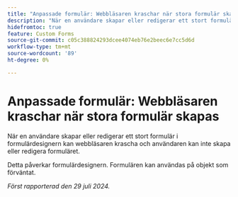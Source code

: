 ```yaml
---
title: "Anpassade formulär: Webbläsaren kraschar när stora formulär skapas"
description: "När en användare skapar eller redigerar ett stort formulär i formulärdesignern kan webbläsaren krascha och användaren kan inte skapa eller redigera formuläret."
hidefromtoc: true
feature: Custom Forms
source-git-commit: c05c388824293dcee4074eb76e2beec6e7cc5d6d
workflow-type: tm+mt
source-wordcount: '89'
ht-degree: 0%

---
```



# Anpassade formulär: Webbläsaren kraschar när stora formulär skapas

När en användare skapar eller redigerar ett stort formulär i formulärdesignern kan webbläsaren krascha och användaren kan inte skapa eller redigera formuläret.

Detta påverkar formulärdesignern. Formulären kan användas på objekt som förväntat.

_Först rapporterad den 29 juli 2024._
